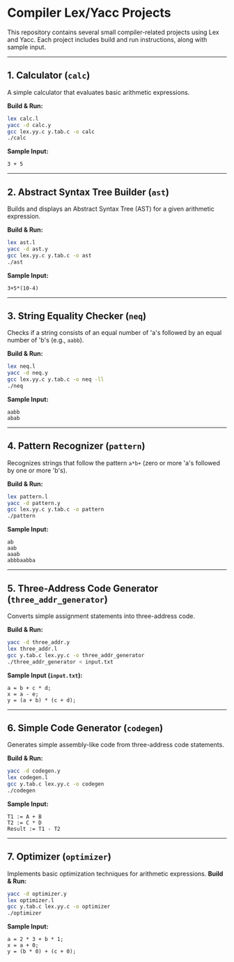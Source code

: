 # Compiler Lex/Yacc Projects

This repository contains several small compiler-related projects using Lex and Yacc. Each project includes build and run instructions, along with sample input.

---

## 1. Calculator (`calc`)

A simple calculator that evaluates basic arithmetic expressions.

**Build & Run:**
```bash
lex calc.l
yacc -d calc.y
gcc lex.yy.c y.tab.c -o calc
./calc
```

**Sample Input:**
```
3 + 5
```

---

## 2. Abstract Syntax Tree Builder (`ast`)

Builds and displays an Abstract Syntax Tree (AST) for a given arithmetic expression.

**Build & Run:**
```bash
lex ast.l
yacc -d ast.y
gcc lex.yy.c y.tab.c -o ast
./ast
```

**Sample Input:**
```
3+5*(10-4)
```

---

## 3. String Equality Checker (`neq`)

Checks if a string consists of an equal number of 'a's followed by an equal number of 'b's (e.g., `aabb`).

**Build & Run:**
```bash
lex neq.l
yacc -d neq.y
gcc lex.yy.c y.tab.c -o neq -ll
./neq
```

**Sample Input:**
```
aabb
abab
```

---

## 4. Pattern Recognizer (`pattern`)

Recognizes strings that follow the pattern `a*b+` (zero or more 'a's followed by one or more 'b's).

**Build & Run:**
```bash
lex pattern.l
yacc -d pattern.y
gcc lex.yy.c y.tab.c -o pattern
./pattern
```

**Sample Input:**
```
ab
aab
aaab
abbbaabba
```

---

## 5. Three-Address Code Generator (`three_addr_generator`)

Converts simple assignment statements into three-address code.

**Build & Run:**
```bash
yacc -d three_addr.y
lex three_addr.l
gcc y.tab.c lex.yy.c -o three_addr_generator
./three_addr_generator < input.txt
```

**Sample Input (`input.txt`):**
```
a = b + c * d;
x = a - e;
y = (a + b) * (c + d);
```

---

## 6. Simple Code Generator (`codegen`)

Generates simple assembly-like code from three-address code statements.

**Build & Run:**
```bash
yacc -d codegen.y
lex codegen.l
gcc y.tab.c lex.yy.c -o codegen
./codegen
```

**Sample Input:**
```
T1 := A + B
T2 := C * D
Result := T1 - T2
```
---
## 7. Optimizer (`optimizer`)

Implements basic optimization techniques for arithmetic expressions.
**Build & Run:**
```bash
yacc -d optimizer.y
lex optimizer.l
gcc y.tab.c lex.yy.c -o optimizer
./optimizer
```

**Sample Input:**
```
a = 2 * 3 + b * 1;  
x = a + 0;
y = (b * 0) + (c + 0);
```